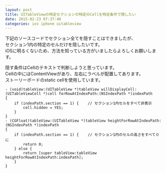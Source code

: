 ```yaml
---
layout: post
title: UITableViewの特定セクションの特定のCellを特定条件で隠したい
date: 2015-02-23 07:37:40
categories: ios iphone uitableview
---
```

<!-- {% raw %} -->
<p>下記のソースコードでセクション全てを隠すことはできましたが、<br>
セクション1内の特定のセルだけを隠したいです。<br>
iOSに明るくないため、方法を知っている方がいましたらよろしくお願いします。</p>

<p>隠す条件はCellのテキストで判断しようと思っています。<br>
Cellの中にはContentViewがあり、左右にラベルが配置してあります。<br>
ストーリーボードのstatic cellを使用しています。</p>

<pre><code>- (void)tableView:(UITableView *)tableView willDisplayCell:(UITableViewCell *)cell forRowAtIndexPath:(NSIndexPath *)indexPath
{
    if (indexPath.section == 1) {    // セクション1内セルをすべて非表示
        cell.hidden = YES;
    }
}
- (CGFloat)tableView:(UITableView *)tableView heightForRowAtIndexPath:(NSIndexPath *)indexPath
{
    if (indexPath.section == 1) {    // セクション1内のセルの高さをすべて０に
        return 0;
    } else {
        return [super tableView:tableView heightForRowAtIndexPath:indexPath];
    }
}
</code></pre>
<!-- {% endraw %} -->
